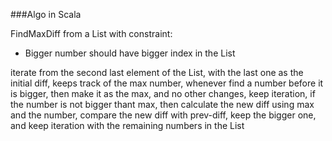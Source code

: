 ###Algo in Scala

FindMaxDiff from a List with constraint:
 - Bigger number should have bigger index in the List

iterate from the second last element of the List, with the last one as the initial diff, keeps track 
of the max number, whenever find a number before it is bigger, then make it as the max, and no other 
changes, keep iteration, if the number is not bigger thant max, then calculate the new diff using max
and the number, compare the new diff with prev-diff, keep the bigger one, and keep iteration with the
remaining numbers in the List

